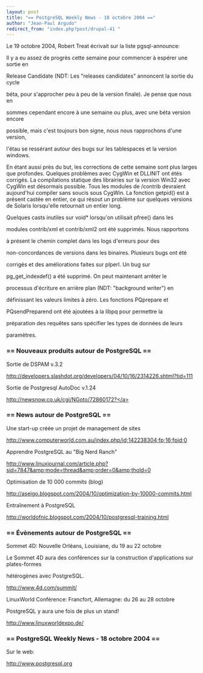 ```yaml
---
layout: post
title: "== PostgreSQL Weekly News - 18 octobre 2004 =="
author: "Jean-Paul Argudo"
redirect_from: "index.php?post/drupal-41 "
---
```



<p>

Le 19 octobre 2004, Robert Treat écrivait sur la liste pgsql-announce:

</p>

<p>

Il y a eu assez de progrès cette semaine pour commencer à espérer une sortie en

Release Candidate (NDT: Les "releases candidates" annoncent la sortie du cycle

béta, pour s'approcher peu à peu de la version finale). Je pense que nous en

sommes cependant encore à une semaine ou plus, avec une béta version encore

possible, mais c'est toujours bon signe, nous nous rapprochons d'une version,

l'étau se ressérant autour des bugs sur les tablespaces et la version windows.

</p>

<p>

En étant aussi près du but, les corrections de cette semaine sont plus larges que profondes. Quelques problèmes avec CygWin et DLLINIT ont étés corrigés. La compilations statique des librairies sur la version Win32 avec CygWin est désormais possible. Tous les modules de /contrib devraient aujourd'hui compiler sans soucis sous CygWin. La fonction getpid() est à présent castée en entier, ce qui résout un problème sur quelques versions de Solaris lorsqu'elle retournait un entier long.

Quelques casts inutiles sur void* lorsqu'on utilisait pfree() dans les

modules contrib/xml et contrib/xml2 ont été supprimés. Nous rapportons

à présent le chemin complet dans les logs d'erreurs pour des

non-concordances de versions dans les binaires. Plusieurs bugs ont été

corrigés et des améliorations faites sur plperl. Un bug sur

pg_get_indexdef() a été supprimé. On peut maintenant arrêter le

processus d'écriture en arrière plan (NDT: "background writer") en

définissant les valeurs limites à zéro. Les fonctions PQprepare et

PQsendPreparend ont été ajoutées à la libpq pour permettre la

préparation des requêtes sans spécifier les types de données de leurs

paramètres.

</p>

<!--more-->


<h3>== Nouveaux produits autour de PostgreSQL ==</h3>

<p>Sortie de DSPAM v.3.2<br />

<a href="http://developers.slashdot.org/developers/04/10/16/2314226.shtml?tid=111">

http://developers.slashdot.org/developers/04/10/16/2314226.shtml?tid=111

</a></p>

<p>Sortie de Postgresql AutoDoc v.1.24<br />

<a href="http://newsnow.co.uk/cgi/NGoto/72860172?">

http://newsnow.co.uk/cgi/NGoto/72860172?</a>

</p>

<h3>== News autour de PostgreSQL ==</h3>

<p>

Une start-up créée un projet de management de sites<br />

<a href="http://www.computerworld.com.au/index.php/id;142238304;fp;16;fpid;0">

http://www.computerworld.com.au/index.php/id;142238304;fp;16;fpid;0

</a>

</p>

<p>

Apprendre PostgreSQL au "Big Nerd Ranch"<br />

<a href="http://www.linuxjournal.com/article.php?sid=7847&amp;mode=thread&amp;order=0&amp;thold=0">

http://www.linuxjournal.com/article.php?sid=7847&amp;mode=thread&amp;order=0&amp;thold=0

</a>

</p>

<p>

Optimisation de 10 000 commits (blog)<br />

<a href="http://aseigo.blogspot.com/2004/10/optimization-by-10000-commits.html">

http://aseigo.blogspot.com/2004/10/optimization-by-10000-commits.html

</a>

</p>

<p>

Entraînement à PostgreSQL<br />

<a href="http://worldofnic.blogspot.com/2004/10/postgresql-training.html">

http://worldofnic.blogspot.com/2004/10/postgresql-training.html

</a>

</p>

<h3>== Évènements autour de PostgreSQL ==</h3>

<p>Sommet 4D: Nouvelle Orléans, Louisiane, du 19 au 22 octobre<br />

Le Sommet 4D aura des conférences sur la construction d'applications sur plates-formes

hétérogènes avec PostgreSQL.<br />

<a href="http://www.4d.com/summit/">http://www.4d.com/summit/</a></p>

<p>LinuxWorld Conférence: Francfort, Allemagne: du 26 au 28 octobre<br />

PostgreSQL y aura une fois de plus un stand!<br />

<a href="http://www.linuxworldexpo.de/">http://www.linuxworldexpo.de/</a>

</p>

<h3>== PostgreSQL Weekly News - 18 octobre 2004 ==</h3>

<p>

Sur le web:<br />

<a href="http://www.postgresql.org">http://www.postgresql.org</a></p>